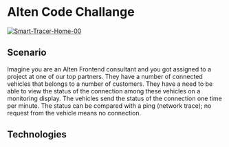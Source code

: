 <h1>Alten Code Challange</h1>

<a href="https://ibb.co/fkS2xfd"><img src="https://i.ibb.co/x1sD7Wq/Smart-Tracer-Home-00.jpg" alt="Smart-Tracer-Home-00" border="0"></a>

<h2>Scenario</h2>
Imagine you are an Alten Frontend consultant and you got assigned to a project at one of our top partners.
They have a number of connected vehicles that belongs to a number of customers.
They have a need to be able to view the status of the connection among these vehicles on a monitoring display.
The vehicles send the status of the connection one time per minute.
The status can be compared with a ping (network trace); no request from the vehicle means no connection.

<h2>Technologies</h2>